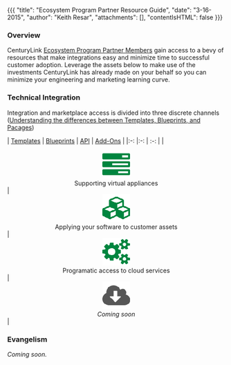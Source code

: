 {{{
  "title": "Ecosystem Program Partner Resource Guide",
  "date": "3-16-2015",
  "author": "Keith Resar",
  "attachments": [],
  "contentIsHTML": false
}}}



### Overview

CenturyLink [Ecosystem Program Partner Members](centurylink-cloud-ecosystem-program-guide.md) gain access to a bevy of resources that make integrations easy and minimize time to successful customer adoption.  Leverage the assets below to make use of the investments CenturyLink has already made on your behalf so you can minimize your engineering and marketing learning curve.

### Technical Integration

Integration and marketplace access is divided into three discrete channels ([Understanding the differences between Templates, Blueprints, and Pacages](../../blueprints/understanding-the-difference-between-templates-blueprints-and-packages/))

| [Templates](ecosystem-program-resources-templates.md)  | [Blueprints](ecosystem-program-resources-blueprints.md) | [API](ecosystem-program-resources-api.md) | [Add-Ons](ecosystem-program-resources-addons.md) |
|:-:	|:-:	| :-: |
| <center>[<img src="../images/ecosystem_program_resources/tasks_00853f_64.png" style="border:0;">](ecosystem-program-resources-templates.md)<br>Supporting virtual appliances</center>| <center>[<img src="../images/ecosystem_program_resources/cubes_00853f_64.png" style="border:0;">](ecosystem-program-resources-blueprints.md)<br>Applying your software to customer assets</center>| <center>[<img src="../images/ecosystem_program_resources/cogs_00853f_64.png" style="border:0;">](ecosystem-program-resources-api.md)<br>Programatic access to cloud services</center> | <center>[<img src="../images/ecosystem_program_resources/cloud-download_575757_64.png" style="border:0;">](ecosystem-program-resources-addons.md)<br>*Coming soon*</center> |


### Evangelism

*Coming soon.*
